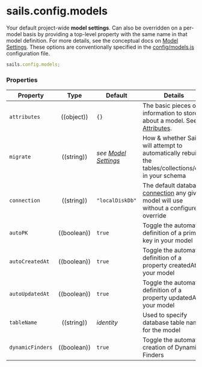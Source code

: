 # sails.config.models

Your default project-wide **model settings**. Can also be overridden on a per-model basis by providing a top-level property with the same name in that model definition.  For more details, see the conceptual docs on [Model Settings](http://sailsjs.org/documentation/concepts/ORM/model-settings.html).  These options are conventionally specified in the [config/models.js](http://sailsjs.org/documentation/anatomy/myApp/config/models.js.html) configuration file.

```js
sails.config.models;
```

### Properties


  Property             | Type         | Default                         | Details
 ----------------------|:------------:|-------------------------------- | --------
 `attributes`          | ((object))   | `{}`                            | The basic pieces of information to store about a model. See [Attributes](http://sailsjs.org/documentation/concepts/models-and-orm/attributes).
 `migrate`             | ((string))   | _see [Model Settings](http://sailsjs.org/documentation/concepts/ORM/model-settings.html)_        | How & whether Sails will attempt to automatically rebuild the tables/collections/etc. in your schema
 `connection`          | ((string))   | `"localDiskDb"`                 | The default database [connection](http://sailsjs.org/documentation/reference/sails.config/sails.config.connections.html) any given model will use without a configured override
 `autoPK`              | ((boolean))  | `true`             | Toggle the automatic definition of a primary key in your model
 `autoCreatedAt`       | ((boolean))  | `true`             | Toggle the automatic definition of a property createdAt in your model
 `autoUpdatedAt`       | ((boolean))  | `true`             | Toggle the automatic definition of a property updatedAt in your model
 `tableName`           | ((string))   | _identity_       | Used to specify database table name for the model
 `dynamicFinders`      | ((boolean))  | `true`             | Toggle the automatic creation of Dynamic Finders



<docmeta name="displayName" value="sails.config.models">
<docmeta name="pageType" value="property">

